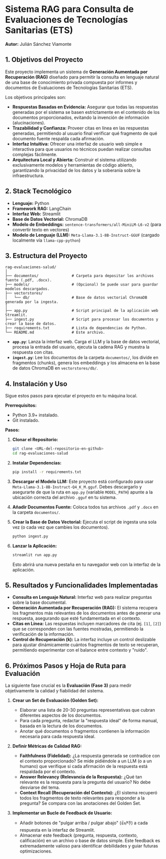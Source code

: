 # Sistema RAG para Consulta de Evaluaciones de Tecnologías Sanitarias (ETS)

**Autor:** Julián Sánchez Viamonte

## 1. Objetivos del Proyecto

Este proyecto implementa un sistema de **Generación Aumentada por Recuperación (RAG)** diseñado para permitir la consulta en lenguaje natural de una base de conocimiento privada compuesta por informes y documentos de Evaluaciones de Tecnologías Sanitarias (ETS).

Los objetivos principales son:

- **Respuestas Basadas en Evidencia:** Asegurar que todas las respuestas generadas por el sistema se basen estrictamente en el contenido de los documentos proporcionados, evitando la invención de información (alucinaciones).
- **Trazabilidad y Confianza:** Proveer citas en línea en las respuestas generadas, permitiendo al usuario final verificar qué fragmento de qué documento fuente respalda cada afirmación.
- **Interfaz Intuitiva:** Ofrecer una interfaz de usuario web simple e interactiva para que usuarios no técnicos puedan realizar consultas complejas fácilmente.
- **Arquitectura Local y Abierta:** Construir el sistema utilizando exclusivamente modelos y herramientas de código abierto, garantizando la privacidad de los datos y la soberanía sobre la infraestructura.

## 2. Stack Tecnológico

- **Lenguaje:** Python
- **Framework RAG:** LangChain
- **Interfaz Web:** Streamlit
- **Base de Datos Vectorial:** ChromaDB
- **Modelo de Embeddings:** `sentence-transformers/all-MiniLM-L6-v2` (para convertir texto en vectores)
- **Modelo de Lenguaje (LLM):** `Meta-Llama-3.1-8B-Instruct-GGUF` (cargado localmente vía `llama-cpp-python`)

## 3. Estructura del Proyecto

```
rag-evaluaciones-salud/
│
├── documentos/               # Carpeta para depositar los archivos fuente (.pdf, .docx).
├── models/                   # (Opcional) Se puede usar para guardar modelos descargados.
├── vectorstores/
│   └── db/                   # Base de datos vectorial ChromaDB generada por la ingesta.
│
├── app.py                    # Script principal de la aplicación web Streamlit.
├── ingest.py                 # Script para procesar los documentos y crear la base de datos.
├── requirements.txt          # Lista de dependencias de Python.
└── README.md                 # Este archivo.
```

- **`app.py`**: Lanza la interfaz web. Carga el LLM y la base de datos vectorial, procesa la entrada del usuario, ejecuta la cadena RAG y muestra la respuesta con citas.
- **`ingest.py`**: Lee los documentos de la carpeta `documentos/`, los divide en fragmentos (chunks), genera los embeddings y los almacena en la base de datos ChromaDB en `vectorstores/db/`.

## 4. Instalación y Uso

Sigue estos pasos para ejecutar el proyecto en tu máquina local.

**Prerrequisitos:**
- Python 3.9+ instalado.
- Git instalado.

**Pasos:**

1.  **Clonar el Repositorio:**
    ```bash
    git clone <URL-del-repositorio-en-github>
    cd rag-evaluaciones-salud
    ```

2.  **Instalar Dependencias:**
    ```bash
    pip install -r requirements.txt
    ```

3.  **Descargar el Modelo LLM:**
    Este proyecto está configurado para usar `Meta-Llama-3.1-8B-Instruct-Q4_K_M.gguf`. Debes descargarlo y asegurarte de que la ruta en `app.py` (variable `MODEL_PATH`) apunte a la ubicación correcta del archivo `.gguf` en tu sistema.

4.  **Añadir Documentos Fuente:**
    Coloca todos tus archivos `.pdf` y `.docx` en la carpeta `documentos/`.

5.  **Crear la Base de Datos Vectorial:**
    Ejecuta el script de ingesta una sola vez (o cada vez que cambies los documentos).
    ```bash
    python ingest.py
    ```

6.  **Lanzar la Aplicación:**
    ```bash
    streamlit run app.py
    ```
    Esto abrirá una nueva pestaña en tu navegador web con la interfaz de la aplicación.

## 5. Resultados y Funcionalidades Implementadas

- **Consulta en Lenguaje Natural:** Interfaz web para realizar preguntas sobre la base documental.
- **Generación Aumentada por Recuperación (RAG):** El sistema recupera los fragmentos más relevantes de los documentos antes de generar una respuesta, asegurando que esté fundamentada en el contexto.
- **Citas en Línea:** Las respuestas incluyen marcadores de cita (ej. `[1]`, `[2]`) que se corresponden con las fuentes mostradas, permitiendo la verificación de la información.
- **Control de Recuperación (k):** La interfaz incluye un control deslizable para ajustar dinámicamente cuántos fragmentos de texto se recuperan, permitiendo experimentar con el balance entre contexto y "ruido".

## 6. Próximos Pasos y Hoja de Ruta para Evaluación

La siguiente fase crucial es la **Evaluación (Fase 3)** para medir objetivamente la calidad y fiabilidad del sistema.

1.  **Crear un Set de Evaluación (Golden Set):**
    - Elaborar una lista de 20-30 preguntas representativas que cubran diferentes aspectos de los documentos.
    - Para cada pregunta, redactar la "respuesta ideal" de forma manual, basada en la lectura de los documentos.
    - Anotar qué documentos o fragmentos contienen la información necesaria para cada respuesta ideal.

2.  **Definir Métricas de Calidad RAG:**
    - **Faithfulness (Fidelidad):** ¿La respuesta generada se contradice con el contexto proporcionado? Se mide pidiéndole a un LLM (o a un humano) que verifique si cada afirmación de la respuesta está respaldada por el contexto.
    - **Answer Relevancy (Relevancia de la Respuesta):** ¿Qué tan relevante es la respuesta para la pregunta del usuario? No debe desviarse del tema.
    - **Context Recall (Recuperación del Contexto):** ¿El sistema recuperó todos los fragmentos de texto relevantes para responder a la pregunta? Se compara con las anotaciones del Golden Set.

3.  **Implementar un Bucle de Feedback de Usuario:**
    - Añadir botones de "pulgar arriba / pulgar abajo" (👍/👎) a cada respuesta en la interfaz de Streamlit.
    - Almacenar este feedback (pregunta, respuesta, contexto, calificación) en un archivo o base de datos simple. Este feedback es extremadamente valioso para identificar debilidades y guiar futuras optimizaciones.